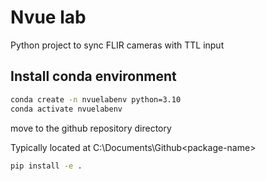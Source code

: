 # Nvue lab

Python project to sync FLIR cameras with TTL input


## Install conda environment

```sh
conda create -n nvuelabenv python=3.10
conda activate nvuelabenv
```

move to the github repository directory

Typically located at C:\Documents\Github\<package-name>

```sh
pip install -e .
```

